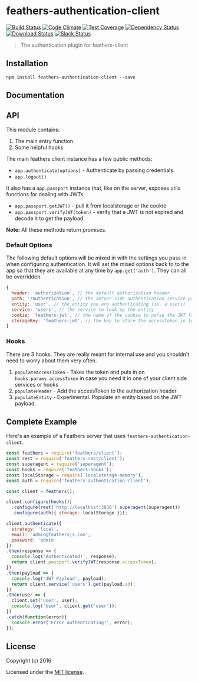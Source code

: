 # feathers-authentication-client

[![Build Status](https://travis-ci.org/feathersjs/feathers-authentication-client.png?branch=master)](https://travis-ci.org/feathersjs/feathers-authentication-client)
[![Code Climate](https://codeclimate.com/github/feathersjs/feathers-authentication-client/badges/gpa.svg)](https://codeclimate.com/github/feathersjs/feathers-authentication-client)
[![Test Coverage](https://codeclimate.com/github/feathersjs/feathers-authentication-client/badges/coverage.svg)](https://codeclimate.com/github/feathersjs/feathers-authentication-client/coverage)
[![Dependency Status](https://img.shields.io/david/feathersjs/feathers-authentication-client.svg?style=flat-square)](https://david-dm.org/feathersjs/feathers-authentication-client)
[![Download Status](https://img.shields.io/npm/dm/feathers-authentication-client.svg?style=flat-square)](https://www.npmjs.com/package/feathers-authentication-client)
[![Slack Status](http://slack.feathersjs.com/badge.svg)](http://slack.feathersjs.com)

> The authentication plugin for feathers-client

## Installation

```
npm install feathers-authentication-client --save
```

## Documentation

<!-- Please refer to the [feathers-authentication-client documentation](http://docs.feathersjs.com/) for more details. -->

## API

This module contains:

1. The main entry function
2. Some helpful hooks

The main feathers client instance has a few public methods:

- `app.authenticate(options)` - Authenticate by passing credentials.
- `app.logout()`

It also has a `app.passport` instance that, like on the server, exposes utils functions for dealing with JWTs:

- `app.passport.getJWT()` - pull it from localstorage or the cookie
- `app.passport.verifyJWT(token)` - verify that a JWT is not expired and decode it to get the payload.

**Note:** All these methods return promises.

### Default Options

The following default options will be mixed in with the settings you pass in when configuring authentication. It will set the mixed options back to to the app so that they are available at any time by `app.get('auth')`. They can all be overridden.

```js
{
  header: 'authorization', // the default authorization header
  path: '/authentication', // the server side authentication service path
  entity: 'user', // the entity you are authenticating (ie. a users)
  service: 'users', // the service to look up the entity
  cookie: 'feathers-jwt', // the name of the cookie to parse the JWT from when cookies are enabled server side
  storageKey: 'feathers-jwt', // the key to store the accessToken in localstorage or AsyncStorage on React Native
}
```

### Hooks

There are 3 hooks. They are really meant for internal use and you shouldn't need to worry about them very often.

1. `populateAccessToken` - Takes the token and puts in on `hooks.params.accessToken` in case you need it in one of your client side services or hooks
2. `populateHeader` - Add the accessToken to the authorization header
3. `populateEntity` - Experimental. Populate an entity based on the JWT payload.

## Complete Example

Here's an example of a Feathers server that uses `feathers-authentication-client`. 

```js
const feathers = require('feathers/client');
const rest = require('feathers-rest/client');
const superagent = require('superagent');
const hooks = require('feathers-hooks');
const localStorage = require('localstorage-memory');
const auth = require('feathers-authentication-client');

const client = feathers();

client.configure(hooks())
  .configure(rest('http://localhost:3030').superagent(superagent))
  .configure(auth({ storage: localStorage }));

client.authenticate({
  strategy: 'local',
  email: 'admin@feathersjs.com',
  password: 'admin'
})
.then(response => {
  console.log('Authenticated!', response);
  return client.passport.verifyJWT(response.accessToken);
})
.then(payload => {
  console.log('JWT Payload', payload);
  return client.service('users').get(payload.id);
})
.then(user => {
  client.set('user', user);
  console.log('User', client.get('user'));
})
.catch(function(error){
  console.error('Error authenticating!', error);
});
```

## License

Copyright (c) 2016

Licensed under the [MIT license](LICENSE).
